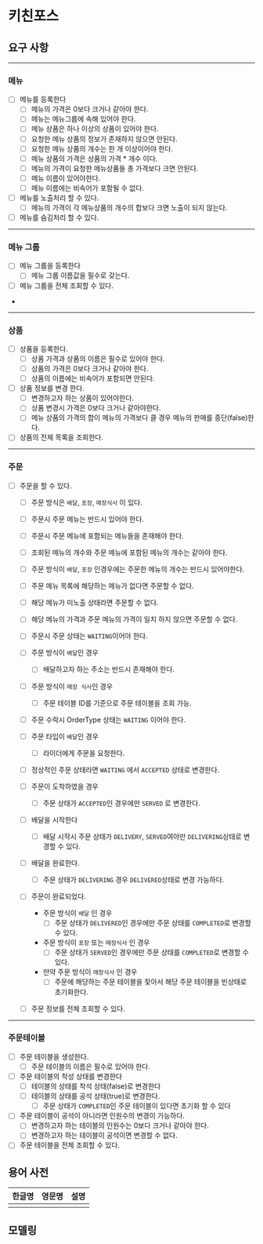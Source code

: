 # 키친포스

## 요구 사항

----

### 메뉴

- [ ] 메뉴를 등록한다
    - [ ] 메뉴의 가격은 0보다 크거나 같아야 한다.
    - [ ] 메뉴는 메뉴그룹에 속해 있어야 한다.
    - [ ] 메뉴 상품은 하나 이상의 상품이 있어야 한다.
    - [ ] 요청한 메뉴 상품의 정보가 존재하지 않으면 안된다.
    - [ ] 요청한 메뉴 상품의 개수는 한 개 이상이어야 한다.
    - [ ] 메뉴 상품의 가격은 상품의 가격 * 개수 이다.
    - [ ] 메뉴의 가격이 요청한 메뉴상품들 총 가격보다 크면 안된다.
    - [ ] 메뉴 이름이 있어야한다.
    - [ ] 메뉴 이름에는 비속어가 포함될 수 없다.

- [ ] 메뉴를 노출처리 할 수 있다.
    - [ ]  메뉴의 가격이 각 메뉴상품의 개수의 합보다 크면 노출이 되지 않는다.
- [ ] 메뉴를 숨김처리 할 수 있다.

----

### 메뉴 그룹

- [ ] 메뉴 그룹을 등록한다
    - [ ] 메뉴 그룹 이름값을 필수로 갖는다.
- [ ] 메뉴 그룹을 전체 조회할 수 있다.
-

----

### 상품

- [ ] 상품을 등록한다.
    - [ ] 상품 가격과 상품의 이름은 필수로 있어야 한다.
    - [ ] 상품의 가격은 0보다 크거나 같아야 한다.
    - [ ] 상품의 이름에는 비속어가 포함되면 안된다.

- [ ] 상품 정보를 변경 한다.
    - [ ] 변경하고자 하는 상품이 있어야한다.
    - [ ] 상품 변경시 가격은 0보다 크거나 같아야한다.
    - [ ] 메뉴 상품의 가격의 합이 메뉴의 가격보다 클 경우 메뉴의 판매를 중단(false)한다.

- [ ] 상품의 전체 목록을 조회한다.

----

### 주문

- [ ] 주문을 할 수 있다.
    - [ ] 주문 방식은 `배달`, `포장`, `매장식사` 이 있다.
    - [ ] 주문시 주문 메뉴는 반드시 있어야 한다.
    - [ ] 주문시 주문 메뉴에 포함되는 메뉴들을 존재해야 한다.
    - [ ] 조회된 메뉴의 개수와 주문 메뉴에 포함된 메뉴의 개수는 같아야 한다.
    - [ ] 주문 방식이 `배달`, `포장` 인경우에는 주문한 메뉴의 개수는 반드시 있어야한다.
    - [ ] 주문 메뉴 목록에 해당하는 메뉴가 없다면 주문할 수 없다.
    - [ ] 해당 메뉴가 미노출 상태라면 주문할 수 없다.
    - [ ] 해당 메뉴의 가격과 주문 메뉴의 가격이 일치 하지 않으면 주문할 수 없다.
    - [ ] 주문시 주문 상태는 `WAITING`이어야 한다.
    - [ ] 주문 방식이 `배달`인 경우
        - [ ] 배달하고자 하는 주소는 반드시 존재해야 한다.
    - [ ] 주문 방식이 `매장 식사`인 경우
        - [ ] 주문 테이블 ID를 기준으로 주문 테이블을 조회 가능.

    - [ ] 주문 수락시 OrderType 상태는 `WAITING` 이어야 한다.
    - [ ] 주문 타입이 `배달`인 경우
        - [ ] 라이더에게 주문을 요청한다.
    - [ ] 정상적인 주문 상태라면 `WAITING` 에서 `ACCEPTED` 상태로 변경한다.

    - [ ] 주문이 도착하였을 경우
        - [ ] 주문 상태가 `ACCEPTED`인 경우에만 `SERVED` 로 변경한다.

    - [ ] 배달을 시작한다
        - [ ] 배달 시작시 주문 상태가 `DELIVERY`, `SERVED`여야만 `DELIVERING`상태로 변경할 수 있다.

    - [ ] 배달을 완료한다.
        - [ ] 주문 상태가 `DELIVERING` 경우 `DELIVERED`상태로 변경 가능하다.

    - [ ] 주문이 완료되었다.
        - 주문 방식이 `배달` 인 경우
            - [ ] 주문 상태가 `DELIVERED`인 경우에만 주문 상태를 `COMPLETED`로 변경할 수 있다.
        - 주문 방식이 `포장` 또는 `매장식사` 인 경우
            - [ ] 주문 상태가 `SERVED`인 경우에만 주문 상태를 `COMPLETED`로 변경할 수 있다.
        - 만약 주문 방식이 `매장식사` 인 경우
            - [ ] 주문에 해당하는 주문 테이블을 찾아서 해당 주문 테이블을 빈상태로 초기화한다.
    - [ ] 주문 정보를 전체 조회할 수 있다.

----

### 주문테이블

- [ ] 주문 테이블을 생성한다.
    - [ ] 주문 테이블의 이름은 필수로 있어야 한다.

- [ ] 주문 테이블의 착성 상태를 변경한다
    - [ ] 테이블의 상태를 착석 상태(false)로 변경한다
    - [ ] 테이블의 상태를 공석 상태(true)로 변경한다.
        - [ ] 주문 상태가 `COMPLETED`인 주문 테이블이 있다면 초기화 할 수 있다

- [ ] 주문 테이블이 공석이 아니라면 인원수의 변경이 가능하다.
    - [ ] 변경하고자 하는 테이블의 인원수는 0보다 크거나 같아야 한다.
    - [ ] 변경하고자 하는 테이블이 공석이면 변경할 수 없다.

- [ ] 주문 테이블을 전체 조회할 수 있다.

## 용어 사전

| 한글명 | 영문명 | 설명 |
| --- | --- | --- |
|  |  |  |

## 모델링
